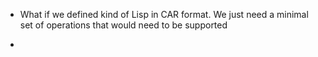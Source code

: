 - What if we defined kind of Lisp in CAR format. We just need a minimal set of operations that would need to be supported
- ```ts
  
  ```